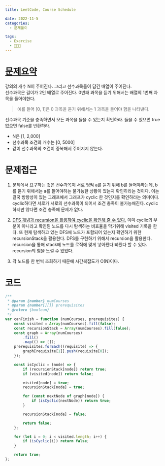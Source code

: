 ```yaml
---
title: LeetCode, Course Schedule

date: 2022-11-5
categories:
  - 문제풀이

tags:
  - Exercise
  - 🧑🏻‍💻
---
```


# [문제요약](https://leetcode.com/problems/course-schedule/)

강의의 개수 N이 주어진다. 그리고 선수과목들이 담긴 배열이 주어진다.  
선수과목은 길이가 2인 배열로 주어진다. 0번째 과목을 듣기 위해서는 배열의 1번째 과목을 들어야한다.

> 예를 들어 [0, 1]은 0 과목을 듣기 위해서는 1 과목을 들어야 함을 나타낸다.

선수과목 기준을 충족하면서 모든 과목을 들을 수 있는지 확인하라. 들을 수 있으면 true 없으면 false를 반환하라.

- N은 [1, 2,000]
- 선수과목 조건의 개수는 [0, 5000]
- 같이 선수과목의 조건이 중복해서 주어지지 않는다.

# 문제접근

1. 문제에서 요구하는 것은 선수과목이 서로 엉켜 a를 듣기 위해 b를 들어야하는데, b를 듣기 위해서는 a를 들어야하는 불가능한 상황이 있는지 확인하라는 것이다. 이는 결국 방향성이 있는 그래프에서 그래프가 cyclic 한 것인지를 확인하라는 의미이다. cyclic하다면 서로가 서로의 선수과목이 되어서 조건 충족이 불가능해진다. cyclic하지만 않다면 조건 충족에 문제가 없다.

2. [DFS 개념과 recursion을 활용하여 cyclic을 확인해 줄 수 있다.](https://www.geeksforgeeks.org/detect-cycle-in-a-graph/) 이미 cyclic의 부분이 아니라고 확인된 노드를 다시 탐색하는 비효율을 막기위해 visited 기록을 한다. 또 현재 탐색하고 있는 DFS에 노드가 포함되어 있는지 확인하기 위한 recursionStack을 활용한다. DFS를 구현하기 위해서 recursion을 활용한다. recursion을 통해 stack에 노드를 로직에 맞게 넣어줬다 뺴줬다 할 수 있다. recursion의 힘을 느낄 수 있었다.

3. 각 노드를 한 번씩 조회하기 때문에 시간복잡도가 O(N)이다.

# 코드

```javascript
/**
 * @param {number} numCourses
 * @param {number[][]} prerequisites
 * @return {boolean}
 */
var canFinish = function (numCourses, prerequisites) {
	const visited = Array(numCourses).fill(false);
	const recursionStack = Array(numCourses).fill(false);
	const graph = Array(numCourses)
		.fill()
		.map(() => []);
	prerequisites.forEach((requisite) => {
		graph[requisite[1]].push(requisite[0]);
	});

	const isCyclic = (node) => {
		if (recursionStack[node]) return true;
		if (visited[node]) return false;

		visited[node] = true;
		recursionStack[node] = true;

		for (const nextNode of graph[node]) {
			if (isCyclic(nextNode)) return true;
		}

		recursionStack[node] = false;

		return false;
	};

	for (let i = 0; i < visited.length; i++) {
		if (isCyclic(i)) return false;
	}

	return true;
};
```
